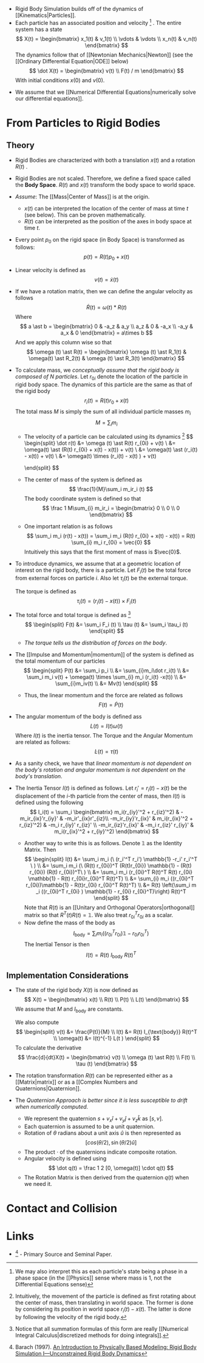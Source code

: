 * Rigid Body Simulation builds off of the dynamics of [[Kinematics|Particles]]. 
* Each particle has an associated position and velocity [^phase_space] . The entire system has a state
  $$
  X(t) = \begin{bmatrix}
  x_1(t) & v_1(t) \\ 
  \vdots & \vdots \\ 
  x_n(t) & v_n(t) 
  \end{bmatrix}
  $$
  The dynamics follow that of [[Newtonian Mechanics|Newton]] (see the [[Ordinary Differential Equation|ODE]] below)
  $$
  \dot X(t) = \begin{bmatrix}
  v(t) \\ 
  F(t) / m
  \end{bmatrix}
  $$
  With initial conditions $x(0)$ and $v(0)$. 

[^phase_space]: We may also interpret this as each particle's state being a phase in a phase space (in the [[Physics]] sense where mass is $1$, not the Differential Equations sense)


* We assume that we [[Numerical Differential Equations|numerically solve our differential equations]].

# From Particles to Rigid Bodies
## Theory
* Rigid Bodies are characterized with both a translation $x(t)$ and a rotation $R(t)$ .
* Rigid Bodies are not scaled. Therefore, we define a fixed space called the **Body Space**. $R(t)$ and $x(t)$ transform the body space to world space. 
* *Assume*: The [[Mass|Center of Mass]] is at the origin. 
	* $x(t)$ can be interpreted the location of the center of mass at time $t$ (see below). This can be proven mathematically.
	* $R(t)$ can be interpreted as the position of the axes in body space at time $t$. 

* Every point $p_0$ on the rigid space (in Body Space) is transformed as follows:
  $$
  p(t) = R(t) p_0 + x(t) 
  $$

* Linear velocity is defined as 
  $$
  v(t) = \dot {x} (t) 
  $$

* If we have a rotation matrix, then we can define the angular velocity as follows
  $$
  \dot R(t) = \omega (t) \ast R(t)
  $$
  Where
  $$
  a \ast b = \begin{bmatrix}
  0 & -a_z & a_y \\ 
  a_z & 0 & -a_x \\ 
  -a_y & a_x & 0
  \end{bmatrix} = a\times b
  $$
  And we apply this column wise so that
  $$
  \omega (t) \ast R(t) = \begin{bmatrix}
  \omega (t) \ast R_1(t)  & \omega(t) \ast R_2(t) & \omega (t) \ast R_3(t)
  \end{bmatrix}
  $$

* To calculate mass, we *conceptually assume that the rigid body is composed of $N$ particles*. Let $r_{0i}$ denote  the location of the particle in rigid body space.  The dynamics of this particle are the same as that of the rigid body
  $$
  r_i(t) = R(t) r_0 + x(t) 
  $$
  The total mass $M$ is simply the sum of all individual particle masses $m_i$
  $$
  M = \sum_{i} m_i 
  $$
	* The velocity of a particle can be calculated using its dynamics [^particle_vel]
	  $$
	  \begin{split}
	  \dot r(t) &= \omega (t) \ast R(t) r_{0i} + v(t) \\
	  &= \omega(t) \ast (R(t) r_{0i} + x(t) - x(t)) + v(t) \\ 
	  &= \omega(t) \ast (r_i(t) - x(t)) + v(t) \\
	  &= \omega(t) \times (r_i(t) - x(t) ) + v(t) 
	  
	  \end{split}
	  $$
	* The center of mass of the system is defined as
	  $$
	  \frac{1}{M}\sum_i m_ir_i (t)  
	  $$
	  The body coordinate system is defined so that
	  $$
	  \frac 1 M\sum_{i} m_ir_i = \begin{bmatrix}
	  0 \\ 0 \\ 0 
	  \end{bmatrix}
	  $$
	* One important relation is as follows
	  $$
	  \sum_i m_i (r(t) - x(t))  = \sum_i m_i (R(t) r_{0i} + x(t) - x(t)) = R(t) \sum_{i} m_i r_{0i} = \vec{0}
	  $$
	  Intuitively this says that the first moment of mass is $\vec{0}$.



[^particle_vel]: Intuitively, the movement of the particle is defined as first rotating about the center of mass, then translating in world space. The former is done by considering its position in world space $r_i(t)-x(t)$. The latter is done by following the velocity of the rigid body. 

* To introduce dynamics, we assume that at a geometric location of interest on the rigid body, there is a particle. Let $F_i(t)$ be the total force from external forces on particle $i$. Also let $\tau_i(t)$ be the external torque.
  
  The torque is defined as 
  $$
  \tau_i(t)  = (r_i(t) - x(t) ) \times F_i(t)
  $$
* The total force and total torque is defined as [^summation]
  $$
  \begin{split}
  F(t) &= \sum_i F_i (t) \\
  \tau (t) &= \sum_i \tau_i (t)  
  \end{split}
  $$
	* *The torque tells us the distribution of forces on the body*.

[^summation]: Notice that all summation formulas of this form are really [[Numerical Integral Calculus|discretized methods for doing integrals]].

* The [[Impulse and Momentum|momentum]] of the system is defined as the total momentum of our particles
  $$
  \begin{split}
  P(t) &= \sum_i p_i \\ 
  &= \sum_{i}m_i\dot r_i(t) \\ 
  &= \sum_i m_i v(t) + \omega(t) \times \sum_{i} m_i (r_i(t) -x(t)) \\ 
  &= \sum_{i}m_iv(t) \\ 
  &= Mv(t) 
  \end{split}
  $$
	* Thus, the linear momentum and the force are related as follows
	  $$
	  F(t) = \dot P(t) 
	  $$
* The angular momentum of the body is defined ass
  $$
  L(t) = I(t) \omega(t) 
  $$
  Where $I(t)$ is the inertia tensor. The Torque and the Angular Momentum are related as follows: 
  $$
  \dot L(t) = \tau (t) 
  $$

* As a sanity check, we have that *linear momentum is not dependent on the body's rotation and angular momentum is not dependent on the body's translation*.

* The Inertia Tensor $I(t)$ is defined as follows. Let $r_i'=r_i(t)-x(t)$ be the displacement of the $i$-th particle from the center of mass, then $I(t)$ is defined using the  following
  $$
  I_i(t) = \sum_i \begin{bmatrix}
  m_i(r_{iy}'^2 + r_{iz}'^2) & -m_ir_{ix}'r_{iy}' & -m_ir'_{ix}r'_{iz}\\
  -m_ir_{iy}'r_{ix}' & m_i(r_{ix}'^2 + r_{iz}'^2) & -m_i r_{iy}' r_{iz}' \\
  -m_ir_{iz}'r_{ix}' & -m_i r_{iz}' r_{iy}' & m_i(r_{ix}'^2 + r_{iy}'^2)
  \end{bmatrix}
  $$
	* Another way to write this is as follows. Denote $\mathbb{1}$ as the Identity Matrix.  Then
	  $$
	  \begin{split}
	  I(t) &= \sum_i m_i (\ (r_i'^T  r_i') \mathbb{1} -r_i' r_i'^T \ ) \\
	  &=   \sum_i m_i (\ (R(t) r_{0i})^T (R(t)r_{0i}) \mathbb{1}  - (R(t) r_{0i}) (R(t) r_{0i})^T\ ) \\ 
	  &=  \sum_i m_i (r_{0i}^T R(t)^T R(t) r_{0i} \mathbb{1}  - R(t) r_{0i}r_{0i}^T R(t)^T) \\
	  &= \sum_{i} m_i ((r_{0i}^T r_{0i})\mathbb{1} - R(t)r_{0i} r_{0i}^T R(t)^T) \\ 
	  &= R(t) \left(\sum_i m _i ((r_{0i}^T r_{0i} ) \mathbb{1} - r_{0i} r_{0i}^T)\right) R(t)^T
	  \end{split}
	  $$
	  Note that $R(t)$ is an [[Unitary and Orthogonal Operators|orthogonal]] matrix so that $R^T(t) R(t) = \mathbb{1}$.  We also treat $r_{0i}^T r_{0i}$ as a scalar.
	* Now define the mass of the body as 
	  $$
	  I_{\text{body}} = \sum_i m _i ((r_{0i}^T r_{0i} ) \mathbb{1} - r_{0i} r_{0i}^T)
	  $$
	  The Inertial Tensor is then 
	  $$
	  I(t) = R(t) \  I_{\text{body}} \ R(t) ^T
	  $$

## Implementation Considerations
* The state of the rigid body $X(t)$ is now defined as
  $$
  X(t) = 
  \begin{bmatrix}
  x(t) \\ R(t)  \\ P(t) \\ L(t) 
  \end{bmatrix}
  $$
  We assume that $M$ and $I_{\text{body}}$ are constants.
  
  We also compute
  $$
  \begin{split}
  v(t) &= \frac{P(t)}{M} \\
  I(t) &= R(t) I_{\text{body}} R(t)^T \\
  \omega(t) &= I(t)^{-1} L(t )
  \end{split}
  $$
  To calculate the derivative
  $$
  \frac{d}{dt}X(t) =  \begin{bmatrix}
  v(t) \\ 
  \omega (t) \ast R(t) \\
  F(t) \\
  \tau (t)
  \end{bmatrix}
  $$

* The rotation transformation $R(t)$ can be represented either as a [[Matrix|matrix]] or as a [[Complex Numbers and Quaternions|Quaternion]]. 
* The *Quaternion Approach is better since it is less susceptible to drift when numerically computed.*
	* We represent the quaternion $s+v_x\hat i + v_y\hat j + v_z \hat k$ as $[s,v]$. 
	* Each quaternion is assumed to be a unit quaternion.
	* Rotation of $\theta$ radians about a unit axis $\hat u$ is then represented as 
	  $$
	  [cos(\theta / 2), \sin (\theta / 2) \hat u ]
	  $$
	* The product $\cdot$ of the quaternions indicate composite rotation. 
	* Angular velocity is defined using
	  $$
	  \dot q(t) = \frac 1 2 [0, \omega(t)] \cdot q(t) 
	  $$
	* The Rotation Matrix is then derived from the quaternion $q(t)$ when we need it.
# Contact and Collision



# Links
* [^baraff_1997]  - Primary Source and Seminal Paper.

[^Baraff_1997]: Barach (1997). [An Introduction to Physically Based Modeling: Rigid Body Simulation I—Unconstrained Rigid Body Dynamics](https://www.cs.cmu.edu/~baraff/sigcourse/notesd1.pdf)
